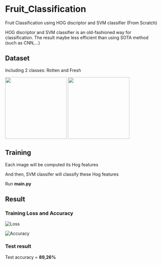 # Fruit_Classification
Fruit Classification using HOG discriptor and SVM classifier (From Scratch)

HOG discriptor and SVM classifier is an old-fashioned way for classification. The result maybe less efficient than using SOTA method (such as CNN,...)

## Dataset
Including 2 classes: Rotten and Fresh



<img src="https://user-images.githubusercontent.com/101311817/232272994-c19394c5-940f-4b99-8701-293785b01728.png" width="200" height="200"> <img src="https://user-images.githubusercontent.com/101311817/232273044-ed343b42-5250-484a-a63a-a4e5a1c2827f.png" width="200" height="200">

## Training

Each image will be computed its Hog features

And then, SVM classifer will classify these Hog features

Run **main.py**

## Result

### Training Loss and Accuracy

![Loss](https://user-images.githubusercontent.com/101311817/232274448-8babdcca-2209-4df2-bbee-371f8c6590db.png)

![Accuracy](https://user-images.githubusercontent.com/101311817/232274449-ff992547-6121-4a41-bf3d-6fb6d4527b64.png)

### Test result

Test accuracy = **89,26%**
